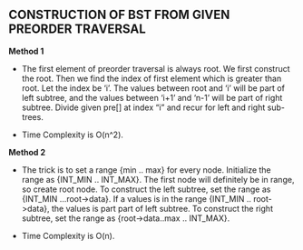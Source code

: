 ## CONSTRUCTION OF BST FROM GIVEN PREORDER TRAVERSAL

**Method 1**
- The first element of preorder traversal is always root. We first construct the root. Then we find the index of first element which is greater than root. Let the index be ‘i’. The values between root and ‘i’ will be part of left subtree, and the values between ‘i+1’ and ‘n-1’ will be part of right subtree. Divide given pre[] at index “i” and recur for left and right sub-trees. 

- Time Complexity is O(n^2).

**Method 2**
- The trick is to set a range {min .. max} for every node. Initialize the range as {INT_MIN .. INT_MAX}. The first node will definitely be in range, so create root node. To construct the left subtree, set the range as {INT_MIN …root->data}. If a values is in the range {INT_MIN .. root->data}, the values is part part of left subtree. To construct the right subtree, set the range as {root->data..max .. INT_MAX}.

- Time Complexity is O(n).